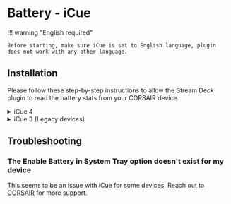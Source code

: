 # Battery - iCue
!!! warning "English required"

    Before starting, make sure iCue is set to English language, plugin does not work with any other language.

## Installation
Please follow these step-by-step instructions to allow the Stream Deck plugin to read the battery stats from your CORSAIR device.

<details>
  <summary>iCue 4</summary>

<img src="../img/icue4-setup.png" alt="iCue 4 setup">


<ol>
<li>Open iCue and Select your device from the top menu bar.</li>
<li>On the left hand side, click Device Settings</li>
<li>Select Enable Battery Gauge in Notification Area</li>
</ol>

</details>

<details>
  <summary>iCue 3 (Legacy devices)</summary>
  <ol>
    <li>Open iCue and Select your device from the top menu bar</li>
    <li>On the left hand side, click <b>Device Settings</b></li>
    <li>Select Enable Battery Gauge in Notification Area
    <img src="../img/icue3-s3.png" alt="Step 3"></li>
    <li>Open iCue and Select Settings from the top menu bar</li>
    <li>Choose the device you want to see the battery stats for (and verify it shows the battery status right under the device’s image)</li>
    <li>Select Enable Battery Gauge in the System Taskbar
    <img src="../img/icue3-s6.png" alt="Step 6"></li>
    <li>Right-Click the Windows taskbar and choose Taskbar Settings
    <img src="../img/icue3-s7.png" alt="Step 7"></li>
    <li><b>Windows 10:</b> Scroll down to the Notification Area and click on Select which icons appear on the taskbar<br>
    <b>Windows 11:</b> Click on Taskbar corner overflow
    <img src="../img/icue3-s8.png" alt="Step 8"></li>
    <li>Find iCue in the list and make sure it’s set to On</li>
    <li>Verify that you now have a battery icon on the taskbar and notice the name of the device is showing along with the battery status.<br>
    <img src="../img/icue3-s10.png" alt="Step 10"></li>
    <li>In the plugin, write the name of the device as shown in the image above (in this case type IRONCLAW)</li>
  </ol>
</details>

##  Troubleshooting
### The Enable Battery in System Tray option doesn't exist for my device
This seems to be an issue with iCue for some devices. Reach out to [CORSAIR](https://www.corsair.com/us/en/contact) for more support.